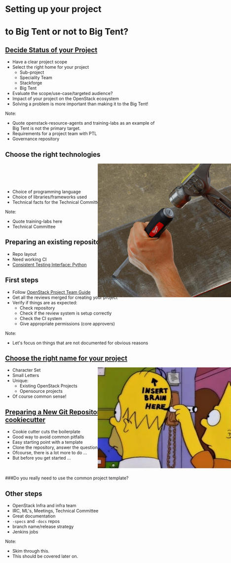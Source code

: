 <!-- .slide: data-state="section-break" id="setting-up-project" -->
# Setting up your project


<!-- .slide: data-background-transition="zoom" data-background-image="images/Cavalia_Big_tent.jpg" data-background-size="100%" -->
# <p class="bg-light-neutral"> to Big Tent or not to Big Tent?</p>


<!-- .slide: data-state="normal" id="design-goals" -->
## <a href="http://docs.openstack.org/infra/manual/creators.html#decide-status-of-your-project" target="_blank">Decide Status of your Project</a>

* Have a clear project scope
* Select the right home for your project
    -   Sub-project
    -   Speciality Team
    -   Stackforge
    -   Big Tent
* Evaluate the scope/use-case/targeted audience?
* Impact of your project on the OpenStack ecosystem
* Solving a problem is more important than making it to the Big Tent!

Note:

- Quote openstack-resource-agents and training-labs as an example of Big Tent is not the primary target.
- Requirements for a project team with PTL
- Governance repository


<!-- .slide: data-state="normal" id="tech-choice" -->
## Choose the right technologies

<img src="images/choose_righttool.jpg" style="position: absolute; right: 0%; width: 45%;"></img>
<br><br><br><br>
 * Choice of programming language
 * Choice of libraries/frameworks used
 * Technical facts for the Technical Committee!

Note:

* Quote training-labs here
* Technical Committee


<!-- .slide: data-state="normal" id="prepare-existing" -->
## Preparing an existing repository

* Repo layout
* Need working CI
* [Consistent Testing Interface: Python](https://governance.openstack.org/reference/cti/python_cti.html)


<!-- .slide: data-state="normal" -->
## First steps

* Follow <a href="http://docs.openstack.org/project-team-guide/index.html" target="_blank"> OpenStack Project Team Guide</a>
* Get all the reviews merged for creating your project
* Verify if things are as expected:
    * Check repository
    * Check if the review system is setup correctly
    * Check the CI system
    * Give appropriate permissions (core approvers)

Note:

- Let's focus on things that are not documented for obvious reasons


<!-- .slide: data-state="normal" -->
## [Choose the right name for your project](http://docs.openstack.org/infra/manual/creators.html#choosing-a-good-name-for-your-project)

<img src="images/common-sense.jpg" style="position: absolute; right: 0%; width: 45%;"></img>

* Character Set
* Small Letters
* Unique:
    * Existing OpenStack Projects
    * Opensource projects
* Of course common sense!


<!-- .slide: data-state="normal" -->
## [Preparing a New Git Repository using cookiecutter](http://docs.openstack.org/infra/manual/creators.html#preparing-a-new-git-repository-using-cookiecutter)

* Cookie cutter cuts the boilerplate
* Good way to avoid common pitfalls
* Easy starting point with a template
* Clone the repository, answer the questions and your repository is ready
* Ofcourse, there is a lot more to do ...
* But before you get started ...

<br><br>
###Do you really need to use the common project template?


<!-- .slide: data-state="normal" -->
## Other steps

* OpenStack Infra and infra team
* IRC, ML's, Meetings, Technical Committee
* Great documentation
* `-specs` and `-docs` repos
* branch name/release strategy
* Jenkins jobs

Note:

- Skim through this.
- This should be covered later on.
